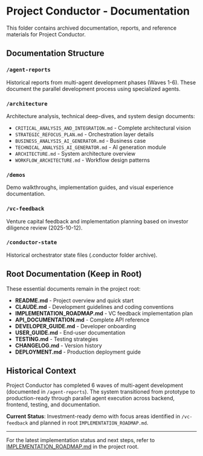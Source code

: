 # Project Conductor - Documentation

This folder contains archived documentation, reports, and reference materials for Project Conductor.

## Documentation Structure

### `/agent-reports`
Historical reports from multi-agent development phases (Waves 1-6). These document the parallel development process using specialized agents.

### `/architecture`
Architecture analysis, technical deep-dives, and system design documents:
- `CRITICAL_ANALYSIS_AND_INTEGRATION.md` - Complete architectural vision
- `STRATEGIC_REFOCUS_PLAN.md` - Orchestration layer details
- `BUSINESS_ANALYSIS_AI_GENERATOR.md` - Business case
- `TECHNICAL_ANALYSIS_AI_GENERATOR.md` - AI generation module
- `ARCHITECTURE.md` - System architecture overview
- `WORKFLOW_ARCHITECTURE.md` - Workflow design patterns

### `/demos`
Demo walkthroughs, implementation guides, and visual experience documentation.

### `/vc-feedback`
Venture capital feedback and implementation planning based on investor diligence review (2025-10-12).

### `/conductor-state`
Historical orchestrator state files (.conductor folder archive).

## Root Documentation (Keep in Root)

These essential documents remain in the project root:

- **README.md** - Project overview and quick start
- **CLAUDE.md** - Development guidelines and coding conventions
- **IMPLEMENTATION_ROADMAP.md** - VC feedback implementation plan
- **API_DOCUMENTATION.md** - Complete API reference
- **DEVELOPER_GUIDE.md** - Developer onboarding
- **USER_GUIDE.md** - End-user documentation
- **TESTING.md** - Testing strategies
- **CHANGELOG.md** - Version history
- **DEPLOYMENT.md** - Production deployment guide

## Historical Context

Project Conductor has completed 6 waves of multi-agent development (documented in `/agent-reports`). The system transitioned from prototype to production-ready through parallel agent execution across backend, frontend, testing, and documentation.

**Current Status**: Investment-ready demo with focus areas identified in `/vc-feedback` and planned in root `IMPLEMENTATION_ROADMAP.md`.

---

For the latest implementation status and next steps, refer to [IMPLEMENTATION_ROADMAP.md](../IMPLEMENTATION_ROADMAP.md) in the project root.
